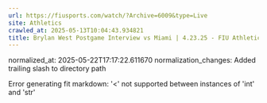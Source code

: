 ```yaml
---
url: https://fiusports.com/watch/?Archive=6009&type=Live
site: Athletics
crawled_at: 2025-05-13T10:04:43.934821
title: Brylan West Postgame Interview vs Miami | 4.23.25 - FIU Athletics
---
```

normalized_at: 2025-05-22T17:17:22.611670
normalization_changes: Added trailing slash to directory path

Error generating fit markdown: '<' not supported between instances of 'int' and 'str'